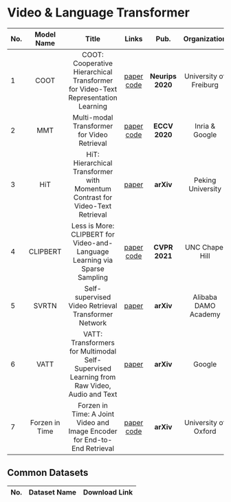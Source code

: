 # Video & Language Transformer

|No.  |Model Name |Title |Links |Pub. | Organization| Release Time |
|-----|:-----:|:-----:|:-----:|:--------:|:---:|:-------:|
|1|COOT |COOT: Cooperative Hierarchical Transformer for Video-Text Representation Learning |[paper](https://proceedings.neurips.cc/paper/2020/file/ff0abbcc0227c9124a804b084d161a2d-Paper.pdf) [code](https://github.com/gingsi/coot-videotext) |__Neurips 2020__|University of Freiburg|1 Nov 2020|
|2|MMT |Multi-modal Transformer for Video Retrieval |[paper](https://arxiv.org/abs/2007.10639) [code](https://github.com/gabeur/mmt) |__ECCV 2020__|Inria & Google|21 Jul 2020|
|3|HiT |HiT: Hierarchical Transformer with Momentum Contrast for Video-Text Retrieval |[paper](https://arxiv.org/abs/2103.15049) |__arXiv__|Peking University|28 Mar 2021|
|4|CLIPBERT |Less is More: CLIPBERT for Video-and-Language Learning via Sparse Sampling |[paper](https://arxiv.org/pdf/2102.06183.pdf) [code](https://github.com/jayleicn/ClipBERT) |__CVPR 2021__|UNC Chapel Hill|11 Feb 2020|
|5|SVRTN |Self-supervised Video Retrieval Transformer Network |[paper](https://arxiv.org/pdf/2104.07993.pdf) |__arXiv__|Alibaba DAMO Academy|16 Apr 2021|
|6| VATT| VATT: Transformers for Multimodal Self-Supervised Learning from Raw Video, Audio and Text | [paper](https://arxiv.org/pdf/2104.11178.pdf) | __arXiv__| Google | 22 Feb 2021|
|7|Forzen in Time | Forzen in Time: A Joint Video and Image Encoder for End-to-End Retrieval| [paper](https://arxiv.org/pdf/2104.00650.pdf) [code](https://github.com/m-bain/frozen-in-time) | __arXiv__ | University of Oxford| 1 April 2021|









## Common Datasets
|No. |Dataset Name |Download Link|
|-----|:-----:|:-----:|

